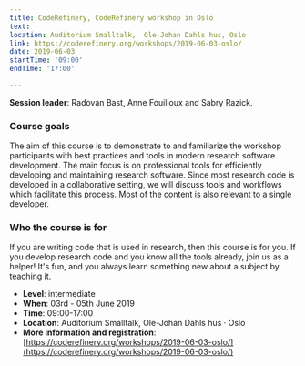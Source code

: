```yaml
---
title: CodeRefinery, CodeRefinery workshop in Oslo
text: 
location: Auditorium Smalltalk,  Ole-Johan Dahls hus, Oslo
link: https://coderefinery.org/workshops/2019-06-03-oslo/
date: 2019-06-03
startTime: '09:00'
endTime: '17:00'

---
```


**Session leader**: Radovan Bast, Anne Fouilloux and Sabry Razick.

### Course goals

The aim of this course is to demonstrate to and familiarize the workshop participants with best practices and tools in modern research software development. The main focus is on professional tools for efficiently developing and maintaining research software. Since most research code is developed in a collaborative setting, we will discuss tools and workflows which facilitate this process. Most of the content is also relevant to a single developer.

### Who the course is for

If you are writing code that is used in research, then this course is for you. If you develop research code and you know all the tools already, join us as a helper! It's fun, and you always learn something new about a subject by teaching it. 

- **Level**: intermediate
- **When**: 03rd - 05th June 2019
- **Time**: 09:00-17:00
- **Location**:   Auditorium Smalltalk,  Ole-Johan Dahls hus · Oslo
- **More information and registration**: [https://coderefinery.org/workshops/2019-06-03-oslo/](https://coderefinery.org/workshops/2019-06-03-oslo/)
